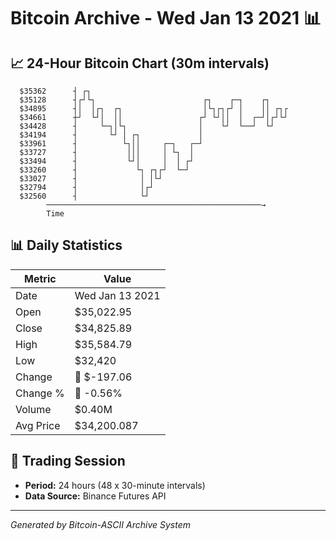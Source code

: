 # Bitcoin Archive - Wed Jan 13 2021 📊

## 📈 24-Hour Bitcoin Chart (30m intervals)

```
  $35362      ┤ ┌┐                                             
  $35128      ┤┌┘└┐                        ┌┐    ┌─┐    ┌┐     
  $34895      ┤│  │┌┐  ┌┐                  │└┐┌┐┌┘ │    ││ ┌┐┌ 
  $34661      ┼┘  └┘│  ││                 ┌┘ └┘││  │  ┌─┘│┌┘└┘ 
  $34428      ┤     └─┐│└┐                │    └┘  └──┘  └┘    
  $34194      ┤       └┘ │ ┌┐             │                    
  $33961      ┤          └┐││     ┌─┐   ┌─┘                    
  $33727      ┤           │││     │ └┐  │                      
  $33494      ┤           └┘│     │  │ ┌┘                      
  $33260      ┤             └┐ ┌┐┌┘  └─┘                       
  $33027      ┤              │ │└┘                             
  $32794      ┤              │┌┘                               
  $32560      ┤              └┘                                
        ────────────────────────────────────────────────→
        Time
```

## 📊 Daily Statistics

| Metric | Value |
|--------|-------|
| Date | Wed Jan 13 2021 |
| Open | $35,022.95 |
| Close | $34,825.89 |
| High | $35,584.79 |
| Low | $32,420 |
| Change | 🔴 $-197.06 |
| Change % | 🔴 -0.56% |
| Volume | $0.40M |
| Avg Price | $34,200.087 |

## 📅 Trading Session

- **Period:** 24 hours (48 x 30-minute intervals)
- **Data Source:** Binance Futures API

---
*Generated by Bitcoin-ASCII Archive System*
